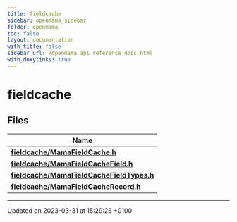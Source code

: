 ```yaml
---
title: fieldcache
sidebar: openmama_sidebar
folder: openmama
toc: false
layout: documentation
with_title: false
sidebar_url: /openmama_api_reference_docs.html
with_doxylinks: true
---
```


# fieldcache



## Files

| Name           |
| -------------- |
| **[fieldcache/MamaFieldCache.h](MamaFieldCache_8h.html#file-mamafieldcache.h)**  |
| **[fieldcache/MamaFieldCacheField.h](MamaFieldCacheField_8h.html#file-mamafieldcachefield.h)**  |
| **[fieldcache/MamaFieldCacheFieldTypes.h](MamaFieldCacheFieldTypes_8h.html#file-mamafieldcachefieldtypes.h)**  |
| **[fieldcache/MamaFieldCacheRecord.h](MamaFieldCacheRecord_8h.html#file-mamafieldcacherecord.h)**  |






-------------------------------

Updated on 2023-03-31 at 15:29:26 +0100
